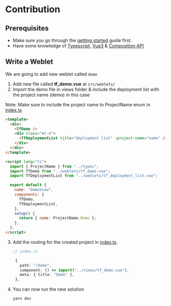 # Contribution

## Prerequisites

- Make sure you go through the [getting started](./getting_started.md) guide first.
- Have some knowledge of [Typescript](https://www.typescriptlang.org/docs/), [Vue3](https://vuejs.org/guide/introduction.html) & [Composition API](https://vuejs.org/api/composition-api-setup.html)

## Write a Weblet

We are going to add new weblet called `demo`

1. Add new file called **tf_demo.vue** at `src/weblets/`
2. Import the demo file in views folder & include the deployment list with the project name (demo) in this case

Note: Make sure to include the project name to ProjectName enum in [index.ts](../src/types/index.ts)

```html
<template>
  <div>
    <TfDemo />
    <div class="mt-4">
      <TfDeploymentList title="deployment list" :project-name="name" />
    </div>
  </div>
</template>

<script lang="ts">
  import { ProjectName } from "../types";
  import TfDemo from "../weblets/tf_demo.vue";
  import TfDeploymentList from "../weblets/tf_deployment_list.vue";

  export default {
    name: "DemoView",
    components: {
      TfDemo,
      TfDeploymentList,
    },
    setup() {
      return { name: ProjectName.Demo };
    },
  };
</script>
```

3. Add the routing for the created project in [index.ts](../src/router/index.ts).

   ```ts
   // index.ts

    {
      path: "/demo",
      component: () => import("../views/tf_demo.vue"),
      meta: { title: "Demo" },
    },
   ```

4. You can now run the new solution

   ```sh
   yarn dev
   ```
